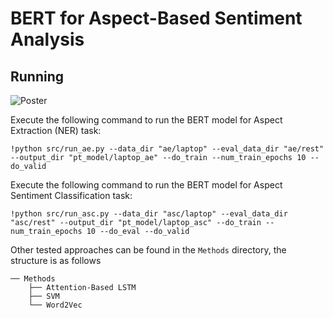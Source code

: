 # BERT for Aspect-Based Sentiment Analysis


## Running


![Poster](https://github.com/pulkit6559/bert-absc/blob/main/Project%20Poster%20-%20Team%2030.png?raw=true)

Execute the following command to run the BERT model for Aspect Extraction (NER) task:

```!python src/run_ae.py --data_dir "ae/laptop" --eval_data_dir "ae/rest" --output_dir "pt_model/laptop_ae" --do_train --num_train_epochs 10 --do_valid```


Execute the following command to run the BERT model for Aspect Sentiment Classification task:

```!python src/run_asc.py --data_dir "asc/laptop" --eval_data_dir "asc/rest" --output_dir "pt_model/laptop_asc" --do_train --num_train_epochs 10 --do_eval --do_valid```

Other tested approaches can be found in the `Methods` directory, the structure is as follows
```
── Methods
    ├── Attention-Based LSTM
    ├── SVM
    └── Word2Vec
```




